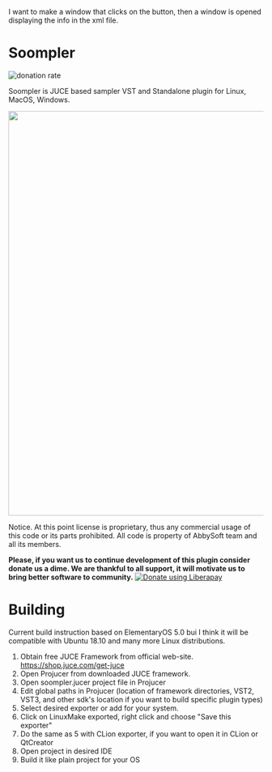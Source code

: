 I want to make a window that clicks on the button, then a window is opened displaying the info in the xml file. 










# Soompler
![donation rate](http://img.shields.io/liberapay/receives/abbysoft.svg?logo=liberapay)

Soompler is JUCE based sampler VST and Standalone plugin for Linux, MacOS, Windows.

<p>
  <img src="https://camo.githubusercontent.com/b0ab7ec80119e73e44bf5d5bb7f0562b95723e4a/68747470733a2f2f73756e392d35312e757365726170692e636f6d2f633835323133322f763835323133323338352f3161363862632f5f515570314363796577672e6a7067" width=800>
</p>

Notice. At this point license is proprietary, thus any commercial usage of this code or its parts prohibited. All code is property of AbbySoft team and all its members.

**Please, if you want us to continue development of this plugin consider donate us a dime. We are thankful to all support, it will motivate us to bring better software to community.** <noscript><a href="https://liberapay.com/abbysoft/donate"><img alt="Donate using Liberapay" src="https://liberapay.com/assets/widgets/donate.svg"></a></noscript>

# Building

Сurrent build instruction based on ElementaryOS 5.0 bui I think it will be compatible with Ubuntu 18.10 and many more Linux distributions.

1. Obtain free JUCE Framework from official web-site. https://shop.juce.com/get-juce
2. Open Projucer from downloaded JUCE framework.
3. Open soompler.jucer project file in Projucer
4. Edit global paths in Projucer (location of framework directories, VST2, VST3, and other sdk's location if you want to build specific plugin types)
5. Select desired exporter or add for your system. 
6. Click on LinuxMake exported, right click and choose "Save this exporter"
7. Do the same as 5 with CLion exporter, if you want to open it in CLion or QtCreator
8. Open project in desired IDE
9. Build it like plain project for your OS

